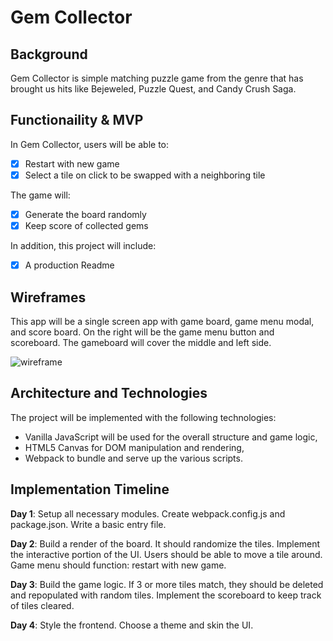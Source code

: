 # Gem Collector

## Background

Gem Collector is simple matching puzzle game from the genre that has brought us hits like Bejeweled, Puzzle Quest, and Candy Crush Saga.


## Functionaility & MVP

In Gem Collector, users will be able to:

- [x] Restart with new game
- [x] Select a tile on click to be swapped with a neighboring tile

The game will:
- [x] Generate the board randomly
- [x] Keep score of collected gems

In addition, this project will include:
- [x] A production Readme

## Wireframes

This app will be a single screen app with game board, game menu modal, and score board. On the right will be the game menu button and scoreboard. The gameboard will cover the middle and left side.

![wireframe](/docs/wireframe.png)
## Architecture and Technologies

The project will be implemented with the following technologies:

- Vanilla JavaScript will be used for the overall structure and game logic,
- HTML5 Canvas for DOM manipulation and rendering,
- Webpack to bundle and serve up the various scripts.

## Implementation Timeline

**Day 1**: Setup all necessary modules. Create webpack.config.js and package.json. Write a basic entry file.

**Day 2**: Build a render of the board. It should randomize the tiles. Implement the interactive portion of the UI. Users should be able to move a tile around. Game menu should function: restart with new game.

**Day 3**: Build the game logic. If 3 or more tiles match, they should be deleted and repopulated with random tiles. Implement the scoreboard to keep track of tiles cleared.

**Day 4**: Style the frontend. Choose a theme and skin the UI.
